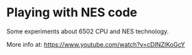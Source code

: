 # Playing with NES code

Some experiments about 6502 CPU and NES technology.

More info at: https://www.youtube.com/watch?v=cDINZlKoGcY

